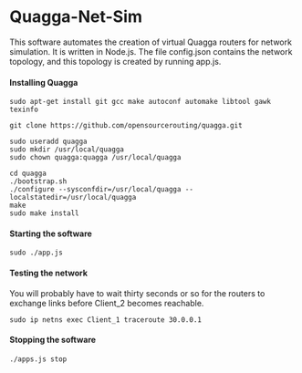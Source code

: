 # Quagga-Net-Sim
This software automates the creation of virtual Quagga routers for network simulation. It is written in Node.js. The file config.json contains the network topology, and this topology is created by running app.js.

#### Installing Quagga

    sudo apt-get install git gcc make autoconf automake libtool gawk texinfo
    
    git clone https://github.com/opensourcerouting/quagga.git

    sudo useradd quagga
    sudo mkdir /usr/local/quagga
    sudo chown quagga:quagga /usr/local/quagga

    cd quagga
    ./bootstrap.sh
    ./configure --sysconfdir=/usr/local/quagga --localstatedir=/usr/local/quagga
    make
    sudo make install

#### Starting the software

    sudo ./app.js

#### Testing the network
You will probably have to wait thirty seconds or so for the routers to exchange links before Client_2 becomes reachable.

    sudo ip netns exec Client_1 traceroute 30.0.0.1


#### Stopping the software

    ./apps.js stop